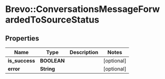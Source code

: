 # Brevo::ConversationsMessageForwardedToSourceStatus

## Properties
Name | Type | Description | Notes
------------ | ------------- | ------------- | -------------
**is_success** | **BOOLEAN** |  | [optional] 
**error** | **String** |  | [optional] 


